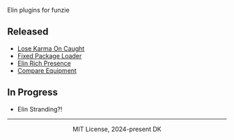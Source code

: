 Elin plugins for funzie

## Released
- [Lose Karma On Caught](./KarmaOnCaught/)
- [Fixed Package Loader](./FixedPackageLoader/)
- [Elin Rich Presence](./ElinRichPresence/)
- [Compare Equipment](./EquipmentComparison/)

## In Progress
- Elin Stranding?!

---
<p align="center">MIT License, 2024-present DK</p>
